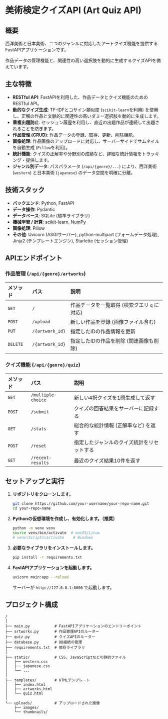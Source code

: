 # 美術検定クイズAPI (Art Quiz API)

## 概要

西洋美術と日本美術、二つのジャンルに対応したアートクイズ機能を提供するFastAPIアプリケーションです。

作品データの管理機能と、関連性の高い選択肢を動的に生成するクイズAPIを備えています。

## 主な特徴

- **RESTful API**: FastAPIを利用した、作品データとクイズ機能のためのRESTful API。
- **動的なクイズ生成**: TF-IDFとコサイン類似度 (`scikit-learn`を利用) を使用し、正解の作品と文脈的に関連性の高いダミー選択肢を動的に生成します。
- **重複出題防止**: セッション履歴を利用し、直近の出題作品が連続して出題されることを防ぎます。
- **作品管理 (CRUD)**: 作品データの登録、取得、更新、削除機能。
- **画像処理**: 作品画像のアップロードに対応し、サーバーサイドでサムネイルを自動生成 (`Pillow`を利用)。
- **統計機能**: クイズの正解率や分野別の成績など、詳細な統計情報をトラッキング・提供します。
- **ジャンル別データ**: パスパラメータ (`/api/{genre}/...`) により、西洋美術 (`western`) と日本美術 (`japanese`) のデータ空間を明確に分離。

## 技術スタック

- **バックエンド**: Python, FastAPI
- **データ操作**: Pydantic
- **データベース**: SQLite (標準ライブラリ)
- **機械学習 / 計算**: scikit-learn, NumPy
- **画像処理**: Pillow
- **その他**: Uvicorn (ASGIサーバー), python-multipart (フォームデータ処理), Jinja2 (テンプレートエンジン), Starlette (セッション管理)

## APIエンドポイント

### 作品管理 (`/api/{genre}/artworks`)

| メソッド | パス                  | 説明                                       |
| :------- | :-------------------- | :----------------------------------------- |
| `GET`    | `/`                   | 作品データを一覧取得 (検索クエリ `q` に対応) |
| `POST`   | `/upload`             | 新しい作品を登録 (画像ファイル含む)        |
| `PUT`    | `/{artwork_id}`       | 指定したIDの作品情報を更新                 |
| `DELETE` | `/{artwork_id}`       | 指定したIDの作品を削除 (関連画像も削除)    |

### クイズ機能 (`/api/{genre}/quiz`)

| メソッド | パス                  | 説明                                     |
| :------- | :-------------------- | :--------------------------------------- |
| `GET`    | `/multiple-choice`    | 新しい4択クイズを1問生成して返す         |
| `POST`   | `/submit`             | クイズの回答結果をサーバーに記録する     |
| `GET`    | `/stats`              | 総合的な統計情報 (正解率など) を返す     |
| `POST`   | `/reset`              | 指定したジャンルのクイズ統計をリセットする |
| `GET`    | `/recent-results`     | 最近のクイズ結果10件を返す               |

## セットアップと実行

1.  **リポジトリをクローンします。**
    ```bash
    git clone https://github.com/your-username/your-repo-name.git
    cd your-repo-name
    ```

2.  **Pythonの仮想環境を作成し、有効化します。（推奨）**
    ```bash
    python -m venv venv
    source venv/bin/activate  # macOS/Linux
    # venv\Scripts\activate    # Windows
    ```

3.  **必要なライブラリをインストールします。**
    ```bash
    pip install -r requirements.txt
    ```

4.  **FastAPIアプリケーションを起動します。**
    ```bash
    uvicorn main:app --reload
    ```
    サーバーが `http://127.0.0.1:8000` で起動します。

## プロジェクト構成

```
/
│
├── main.py           # FastAPIアプリケーションのエントリーポイント
├── artworks.py       # 作品管理APIのルーター
├── quiz.py           # クイズAPIのルーター
├── database.py       # DB接続の管理
├── requirements.txt  # 依存ライブラリ
│
├── static/           # CSS, JavaScriptなどの静的ファイル
│   ├── western.css
│   ├── japanese.css
│   └── ...
│
├── templates/        # HTMLテンプレート
│   ├── index.html
│   ├── artworks.html
│   └── quiz.html
│
└── uploads/          # アップロードされた画像
    ├── images/
    └── thumbnails/
```
